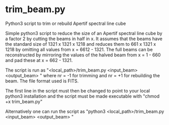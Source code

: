 # trim_beam.py
Python3 script to trim or rebuild Apertif spectral line cube

Simple python3 script to reduce the size of an Apertif spectral line
cube by a factor 2 by cutting the beams in half in x.  It assumes that
the beams have the standard size of 1321 x 1321 x 1218 and reduces
them to 661 x 1321 x 1218 by omitting all values from x = 6612 - 1321.
The full beams can be reconstructed by mirroring the values of the
halved beam from x = 1 - 660 and pad these at x = 662 - 1321.

The script is run as 
"<local_path>/trim_beam.py <input_beam> <output_beam> <nr>" 
where nr = -1 for trimming and nr = +1 for
rebuilding the beam.  The file format used is FITS.

The first line in the script must then be changed to point to your
local python3 installation and the script must be made executable with
"chmod +x trim_beam.py"
  
Alternatively one can run the script as 
"python3 <local_path>/trim_beam.py <input_beam> <output_beam> <nr>"

